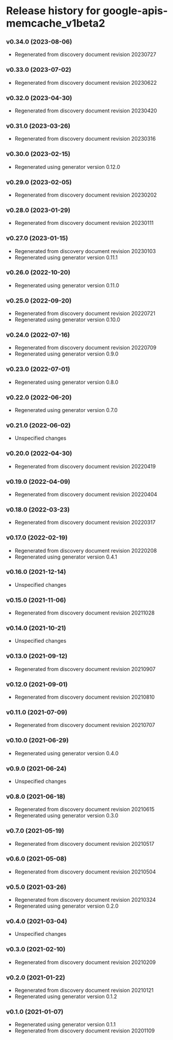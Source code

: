# Release history for google-apis-memcache_v1beta2

### v0.34.0 (2023-08-06)

* Regenerated from discovery document revision 20230727

### v0.33.0 (2023-07-02)

* Regenerated from discovery document revision 20230622

### v0.32.0 (2023-04-30)

* Regenerated from discovery document revision 20230420

### v0.31.0 (2023-03-26)

* Regenerated from discovery document revision 20230316

### v0.30.0 (2023-02-15)

* Regenerated using generator version 0.12.0

### v0.29.0 (2023-02-05)

* Regenerated from discovery document revision 20230202

### v0.28.0 (2023-01-29)

* Regenerated from discovery document revision 20230111

### v0.27.0 (2023-01-15)

* Regenerated from discovery document revision 20230103
* Regenerated using generator version 0.11.1

### v0.26.0 (2022-10-20)

* Regenerated using generator version 0.11.0

### v0.25.0 (2022-09-20)

* Regenerated from discovery document revision 20220721
* Regenerated using generator version 0.10.0

### v0.24.0 (2022-07-16)

* Regenerated from discovery document revision 20220709
* Regenerated using generator version 0.9.0

### v0.23.0 (2022-07-01)

* Regenerated using generator version 0.8.0

### v0.22.0 (2022-06-20)

* Regenerated using generator version 0.7.0

### v0.21.0 (2022-06-02)

* Unspecified changes

### v0.20.0 (2022-04-30)

* Regenerated from discovery document revision 20220419

### v0.19.0 (2022-04-09)

* Regenerated from discovery document revision 20220404

### v0.18.0 (2022-03-23)

* Regenerated from discovery document revision 20220317

### v0.17.0 (2022-02-19)

* Regenerated from discovery document revision 20220208
* Regenerated using generator version 0.4.1

### v0.16.0 (2021-12-14)

* Unspecified changes

### v0.15.0 (2021-11-06)

* Regenerated from discovery document revision 20211028

### v0.14.0 (2021-10-21)

* Unspecified changes

### v0.13.0 (2021-09-12)

* Regenerated from discovery document revision 20210907

### v0.12.0 (2021-09-01)

* Regenerated from discovery document revision 20210810

### v0.11.0 (2021-07-09)

* Regenerated from discovery document revision 20210707

### v0.10.0 (2021-06-29)

* Regenerated using generator version 0.4.0

### v0.9.0 (2021-06-24)

* Unspecified changes

### v0.8.0 (2021-06-18)

* Regenerated from discovery document revision 20210615
* Regenerated using generator version 0.3.0

### v0.7.0 (2021-05-19)

* Regenerated from discovery document revision 20210517

### v0.6.0 (2021-05-08)

* Regenerated from discovery document revision 20210504

### v0.5.0 (2021-03-26)

* Regenerated from discovery document revision 20210324
* Regenerated using generator version 0.2.0

### v0.4.0 (2021-03-04)

* Unspecified changes

### v0.3.0 (2021-02-10)

* Regenerated from discovery document revision 20210209

### v0.2.0 (2021-01-22)

* Regenerated from discovery document revision 20210121
* Regenerated using generator version 0.1.2

### v0.1.0 (2021-01-07)

* Regenerated using generator version 0.1.1
* Regenerated from discovery document revision 20201109

